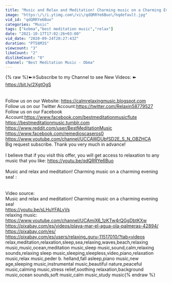 ```yaml
---
title: "Music and Relax and Meditation! Charming music on a Charming Evening Sea!"
image: "https:\/\/i.ytimg.com\/vi\/qdQRRYe6Buo\/hqdefault.jpg"
vid_id: "qdQRRYe6Buo"
categories: "Music"
tags: ["kobma","best meditation music","relax"]
date: "2021-10-17T17:02:26+03:00"
vid_date: "2020-09-24T20:27:43Z"
duration: "PT58M3S"
viewcount: "3"
likeCount: "2"
dislikeCount: "0"
channel: "Best Meditation Music - Obma"
---
```

{% raw %}➽✳️Subscribe to my Channel to see New Videos: ➽ <a rel="nofollow" target="blank" href="https://bit.ly/2XgtOgS">https://bit.ly/2XgtOgS</a><br /><br /><br />Follow us on our Website: <a rel="nofollow" target="blank" href="https://calmrelaxingmusic.blogspot.com">https://calmrelaxingmusic.blogspot.com</a><br />Follow us on our Twitter Account:<a rel="nofollow" target="blank" href="https://twitter.com/Relaxin58779527">https://twitter.com/Relaxin58779527</a><br />Follow us on our Facebook Account:<a rel="nofollow" target="blank" href="https://www.facebook.com/bestmeditationmusicflute">https://www.facebook.com/bestmeditationmusicflute</a><br /><a rel="nofollow" target="blank" href="https://bestmeditationmusic.tumblr.com">https://bestmeditationmusic.tumblr.com</a><br /><a rel="nofollow" target="blank" href="https://www.reddit.com/user/BestMeditationMusic">https://www.reddit.com/user/BestMeditationMusic</a><br /><a rel="nofollow" target="blank" href="https://www.facebook.com/remedioscaseros0">https://www.facebook.com/remedioscaseros0</a><br /><a rel="nofollow" target="blank" href="https://www.youtube.com/channel/UCCAWDUbfSD2E_S_N_OBZHCA">https://www.youtube.com/channel/UCCAWDUbfSD2E_S_N_OBZHCA</a><br />Big request subscribe. Thank you very much in advance!<br /><br />I believe that if you visit this offer, you will get access to relaxation to any music that you like: <a rel="nofollow" target="blank" href="https://youtu.be/qdQRRYe6Buo">https://youtu.be/qdQRRYe6Buo</a><br /><br />Music and relax and meditation! Charming music on a charming evening sea! : <br /><br /><br />Video source:<br />Music and relax and meditation! Charming music on a charming evening sea!<br /><a rel="nofollow" target="blank" href="https://youtu.be/sLHuYFALvVs">https://youtu.be/sLHuYFALvVs</a><br />relaxing music: <a rel="nofollow" target="blank" href="https://www.youtube.com/channel/UCAmiX6_1zKTw4rQGgDbtKXw">https://www.youtube.com/channel/UCAmiX6_1zKTw4rQGgDbtKXw</a><br /><a rel="nofollow" target="blank" href="https://pixabay.com/es/videos/playa-mar-el-agua-ola-palmeras-42894/">https://pixabay.com/es/videos/playa-mar-el-agua-ola-palmeras-42894/</a><br /><a rel="nofollow" target="blank" href="https://pixabay.com/es/">https://pixabay.com/es/</a><br /><a rel="nofollow" target="blank" href="https://pixabay.com/es/users/relaxing_guru-11517010/?tab=videos">https://pixabay.com/es/users/relaxing_guru-11517010/?tab=videos</a><br />relax,meditation,relaxation,sleep,sea,relaxing,waves,beach,relaxing music,music,ocean,meditation music,sleep music,sound,calm,relaxing sounds,relaxing sleep music,sleeping,sleepless,video,piano,relaxation music,relax music,peder b. helland,fall asleep,piano music,new age,sleeping music,instrumental music,beautiful nature,peaceful music,calming music,stress relief,soothing relaxation,background music,ocean sounds,soft music,calm music,study music{% endraw %}
